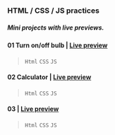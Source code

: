 ### HTML / CSS / JS practices
##### Mini projects with live previews.

#### 01 Turn on/off bulb | [Live preview](https://juodindre.github.io/html-css-js-practices/01_Turn_on_or_off_bulb/index.html)
> `Html` `CSS` `JS`

#### 02 Calculator | [Live preview](https://juodindre.github.io/html-css-js-practices/02_Calculator/index.html)
> `Html` `CSS` `JS`

#### 03  | [Live preview]()
> `Html` `CSS` `JS`
